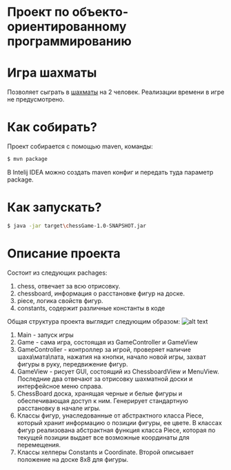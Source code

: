 # Проект по объекто-ориентированному программированию


# Игра шахматы
Позволяет сыграть в [шахматы](https://ru.wikipedia.org/wiki/%D0%A8%D0%B0%D1%85%D0%BC%D0%B0%D1%82%D1%8B) на 2 человек. Реализации времени в игре не предусмотрено.

# Как собирать?
Проект собирается с помощью maven, команды:
```sh
$ mvn package
```
В Intelij IDEA можно создать maven конфиг и передать туда параметр package.

# Как запускать?
```sh
$ java -jar target\chessGame-1.0-SNAPSHOT.jar
```

# Описание проекта
Состоит из следующих pachages:
1. chess, отвечает за всю отрисовку.
2. chessboard, информация о расстановке фигур на доске.
3. piece, логика свойств фигур.
4. constants, содержит различные константы в коде

Общая структура проекта выглядит следующим образом:
![alt text](https://image.ibb.co/dtxK77/Untitled_Diagram_4.png)

1. Main - запуск игры
2. Game - сама игра, состоящая из GameController и GameView
3. GameController - контроллер за игрой, проверяет наличие шаха\мата\пата, нажатия на кнопки, начало новой игры, захват фигуры в руку, передвижение фигур.
4. GameView - рисует GUI, состоящий из ChessboardView и MenuView. Последние два отвечают за отрисовку шахматной доски и интерфейсное меню справа.
5. ChessBoard доска, хранящая черные и белые фигуры и обеспечивающая доступ к ним. Генерирует стандартную расстановку в начале игры.
6. Классы фигур, унаследованные от абстрактного класса Piece, который хранит информацию о позиции фигуры, ее цвете. В классах фигур реализована абстрактная функция класса Piece, которая по текущей позиции выдает все возможные координаты для перемещения.
7. Классы хелперы Constants и Coordinate. Второй описывает положение на доске 8x8 для фигуры.
